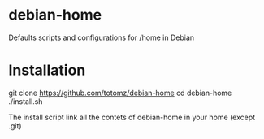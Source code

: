 debian-home
===========

Defaults scripts and configurations for /home in Debian

Installation
============
git clone https://github.com/totomz/debian-home
cd debian-home
./install.sh

The install script link all the contets of debian-home in your home (except .git)
